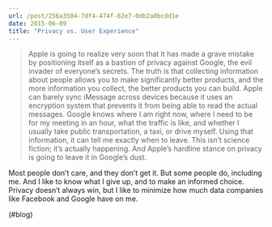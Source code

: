 ```yaml
---
url: /post/256a3504-7df4-474f-82e7-0db2a0bcdd1e
date: 2015-06-09
title: "Privacy vs. User Experience"
---
```


> Apple is going to realize very soon that it has made a grave mistake by positioning itself as a bastion of privacy against Google, the evil invader of everyone’s secrets. The truth is that collecting information about people allows you to make significantly better products, and the more information you collect, the better products you can build. Apple can barely sync iMessage across devices because it uses an encryption system that prevents it from being able to read the actual messages. Google knows where I am right now, where I need to be for my meeting in an hour, what the traffic is like, and whether I usually take public transportation, a taxi, or drive myself. Using that information, it can tell me exactly when to leave. This isn’t science fiction; it’s actually happening. And Apple’s hardline stance on privacy is going to leave it in Google’s dust. 



Most people don&#8217;t care, and they don&#8217;t get it. But some people do, including me. And I like to know what I give up, and to make an informed choice. Privacy doesn&#8217;t always win, but I like to minimize how much data companies like Facebook and Google have on me.



(#blog)